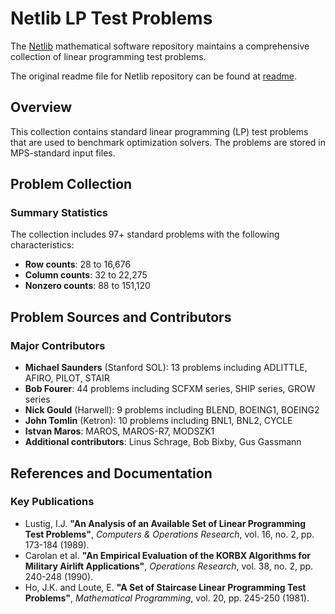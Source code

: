 # Netlib LP Test Problems

The [Netlib](https://www.netlib.org/lp/data/) mathematical software repository maintains a comprehensive collection of linear programming test problems.

The original readme file for Netlib repository can be found at [readme](https://www.netlib.org/lp/data/readme).

## Overview

This collection contains standard linear programming (LP) test problems that are used to benchmark optimization solvers. The problems are stored in MPS-standard input files.

## Problem Collection

### Summary Statistics

The collection includes 97+ standard problems with the following characteristics:
- **Row counts**: 28 to 16,676
- **Column counts**: 32 to 22,275
- **Nonzero counts**: 88 to 151,120


## Problem Sources and Contributors

### Major Contributors
- **Michael Saunders** (Stanford SOL): 13 problems including ADLITTLE, AFIRO, PILOT, STAIR
- **Bob Fourer**: 44 problems including SCFXM series, SHIP series, GROW series
- **Nick Gould** (Harwell): 9 problems including BLEND, BOEING1, BOEING2
- **John Tomlin** (Ketron): 10 problems including BNL1, BNL2, CYCLE
- **Istvan Maros**: MAROS, MAROS-R7, MODSZK1
- **Additional contributors**: Linus Schrage, Bob Bixby, Gus Gassmann

## References and Documentation

### Key Publications
- Lustig, I.J. **"An Analysis of an Available Set of Linear Programming Test Problems"**, *Computers & Operations Research*, vol. 16, no. 2, pp. 173-184 (1989).
- Carolan et al. **"An Empirical Evaluation of the KORBX Algorithms for Military Airlift Applications"**, *Operations Research*, vol. 38, no. 2, pp. 240-248 (1990).
- Ho, J.K. and Loute, E. **"A Set of Staircase Linear Programming Test Problems"**, *Mathematical Programming*, vol. 20, pp. 245-250 (1981).


